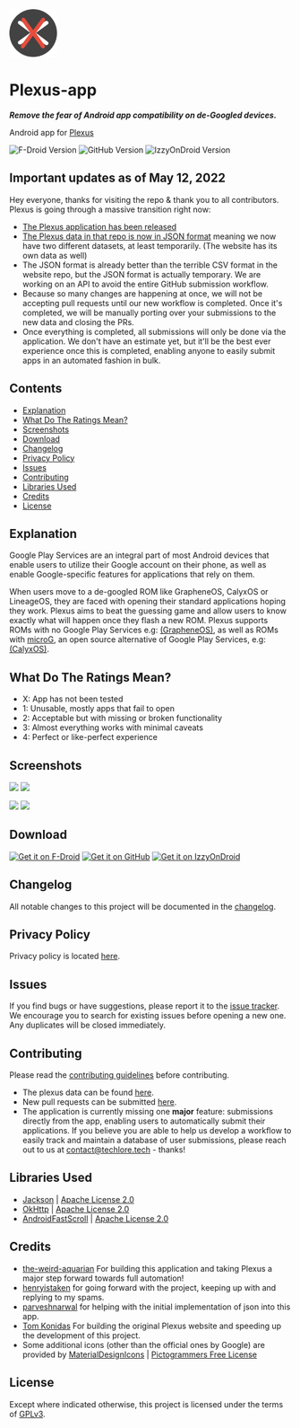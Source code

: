 <img src="fastlane/metadata/android/en-US/images/icon.png" width="85"/>

# Plexus-app
***Remove the fear of Android app compatibility on de-Googled devices.***

Android app for [Plexus](https://plexus.techlore.tech)

<img src="https://img.shields.io/f-droid/v/tech.techlore.plexus?color=green&style=for-the-badge" alt="F-Droid Version"> <img src="https://img.shields.io/github/v/release/techlore/Plexus-app?color=212121&label=GitHub&style=for-the-badge" alt="GitHub Version"> <img src="https://img.shields.io/endpoint?url=https://apt.izzysoft.de/fdroid/api/v1/shield/tech.techlore.plexus?&style=for-the-badge" alt="IzzyOnDroid Version">



## Important updates as of May 12, 2022
Hey everyone, thanks for visiting the repo & thank you to all contributors. Plexus is going through a massive transition right now:
* [The Plexus application has been released](https://github.com/techlore/Plexus-app)
* [The Plexus data in that repo is now in JSON format](https://github.com/techlore/Plexus-app/blob/main/Plexus.json) meaning we now have two different datasets, at least temporarily. (The website has its own data as well)
* The JSON format is already better than the terrible CSV format in the website repo, but the JSON format is actually temporary. We are working on an API to avoid the entire GitHub submission workflow.
* Because so many changes are happening at once, we will not be accepting pull requests until our new workflow is completed. Once it's completed, we will be manually porting over your submissions to the new data and closing the PRs.
* Once everything is completed, all submissions will only be done via the application. We don't have an estimate yet, but it'll be the best ever experience once this is completed, enabling anyone to easily submit apps in an automated fashion in bulk.

## Contents
- [Explanation](#explanation)
- [What Do The Ratings Mean?](#what-do-the-ratings-mean)
- [Screenshots](#screenshots)
- [Download](#download)
- [Changelog](#changelog)
- [Privacy Policy](#privacy-policy)
- [Issues](#issues)
- [Contributing](#contributing)
- [Libraries Used](#libraries-used)
- [Credits](#credits)
- [License](#license)




## Explanation
Google Play Services are an integral part of most Android devices that enable users to utilize their Google account on their phone, as well as enable Google-specific features for applications that rely on them.

When users move to a de-googled ROM like GrapheneOS, CalyxOS or LineageOS, they are faced with opening their standard applications hoping they work. Plexus aims to beat the guessing game and allow users to know exactly what will happen once they flash a new ROM. Plexus supports ROMs with no Google Play Services e.g: [(GrapheneOS)](https://grapheneos.org/), as well as ROMs with [microG](https://microg.org/), an open source alternative of Google Play Services, e.g: [(CalyxOS)](https://calyxos.org/).



## What Do The Ratings Mean?
- X: App has not been tested
- 1: Unusable, mostly apps that fail to open
- 2: Acceptable but with missing or broken functionality
- 3: Almost everything works with minimal caveats
- 4: Perfect or like-perfect experience



## Screenshots
<img src="/fastlane/metadata/android/en-US/images/phoneScreenshots/1.png" width="200"/>  <img src="/fastlane/metadata/android/en-US/images/phoneScreenshots/2.png" width="200"/>

<img src="/fastlane/metadata/android/en-US/images/phoneScreenshots/3.png" width="200"/>  <img src="/fastlane/metadata/android/en-US/images/phoneScreenshots/4.png" width="200"/>



## Download
[<img src="https://fdroid.gitlab.io/artwork/badge/get-it-on.png" 
      alt='Get it on F-Droid' 
      height="80">](https://f-droid.org/packages/tech.techlore.plexus)
[<img src="https://camo.githubusercontent.com/70bffd8873ab81e1bb0bccc44e488c3a989e3bd5/68747470733a2f2f692e6962622e636f2f71306d6463345a2f6765742d69742d6f6e2d6769746875622e706e67"
     alt="Get it on GitHub"
     height="80">](https://github.com/techlore/Plexus-app/releases/latest)
[<img src="https://gitlab.com/IzzyOnDroid/repo/-/raw/master/assets/IzzyOnDroid.png" 
      alt='Get it on IzzyOnDroid' 
      height="80">](https://apt.izzysoft.de/fdroid/index/apk/tech.techlore.plexus)



## Changelog
All notable changes to this project will be documented in the [changelog](https://github.com/techlore/Plexus-app/blob/main/CHANGELOG.md).



## Privacy Policy
Privacy policy is located [here](https://github.com/techlore/Plexus-app/blob/main/PRIVACY.md).



## Issues
If you find bugs or have suggestions, please report it to the [issue tracker](https://github.com/techlore/Plexus-app/issues). We encourage you to search for existing issues before opening a new one. Any duplicates will be closed immediately.



## Contributing
Please read the [contributing guidelines](https://github.com/techlore/Plexus-app/blob/main/CONTRIBUTING.md) before contributing.

- The plexus data can be found [here](https://github.com/techlore/Plexus-app/blob/main/Plexus.json).
- New pull requests can be submitted [here](https://github.com/techlore/Plexus-app/pulls).
- The application is currently missing one **major** feature: submissions directly from the app, enabling users to automatically submit their applications. If you believe you are able to help us develop a workflow to easily track and maintain a database of user submissions, please reach out to us at contact@techlore.tech - thanks!



## Libraries Used
- [Jackson](https://github.com/FasterXML/jackson) | [Apache License 2.0](https://github.com/FasterXML/jackson-core/blob/2.14/LICENSE)
- [OkHttp](https://github.com/square/okhttp) | [Apache License 2.0](https://github.com/square/okhttp/blob/master/LICENSE.txt)
- [AndroidFastScroll](https://github.com/zhanghai/AndroidFastScroll) | [Apache License 2.0](https://github.com/zhanghai/AndroidFastScroll/blob/master/LICENSE)



## Credits
- [the-weird-aquarian](https://github.com/the-weird-aquarian) For building this application and taking Plexus a major step forward towards full automation!
- [henryistaken](https://github.com/henryistaken) for going forward with the project, keeping up with and replying to my spams.
- [parveshnarwal](https://github.com/parveshnarwal) for helping with the initial implementation of json into this app.
- [Tom Konidas](https://github.com/tomkonidas) For building the original Plexus website and speeding up the development of this project.
- Some additional icons (other than the official ones by Google) are provided by [MaterialDesignIcons](https://github.com/Templarian/MaterialDesign) | [Pictogrammers Free License](https://github.com/Templarian/MaterialDesign/blob/master/LICENSE)



## License
Except where indicated otherwise, this project is licensed under the terms of [GPLv3](https://www.gnu.org/licenses/gpl-3.0.html).
